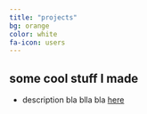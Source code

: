 ```yaml
---
title: "projects"
bg: orange
color: white
fa-icon: users
---
```


## some cool stuff I made

- description bla blla bla [here](../projects/anything/anything.html)
